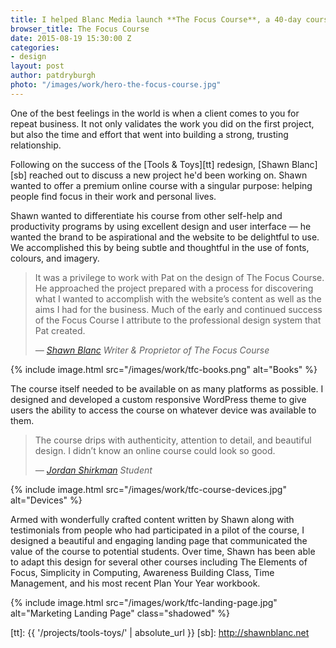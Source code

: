 ```yaml
---
title: I helped Blanc Media launch **The Focus Course**, a 40-day course for finding focus in life
browser_title: The Focus Course
date: 2015-08-19 15:30:00 Z
categories:
- design
layout: post
author: patdryburgh
photo: "/images/work/hero-the-focus-course.jpg"
---
```



One of the best feelings in the world is when a client comes to you for repeat business. It not only validates the work you did on the first project, but also the time and effort that went into building a strong, trusting relationship.

Following on the success of the [Tools & Toys][tt] redesign, [Shawn Blanc][sb] reached out to discuss a new project he'd been working on. Shawn wanted to offer a premium online course with a singular purpose: helping people find focus in their work and personal lives.

Shawn wanted to differentiate his course from other self-help and productivity programs by using excellent design and user interface — he wanted the brand to be aspirational and the website to be delightful to use. We accomplished this by being subtle and thoughtful in the use of fonts, colours, and imagery.

<div class="pull-out">
  <blockquote>
    <p>
      It was a privilege to work with Pat on the design of The Focus Course. He approached the project prepared with a process for discovering what I wanted to accomplish with the website’s content as well as the aims I had for the business. Much of the early and continued success of the Focus Course I attribute to the professional design system that Pat created.
    </p>
    <cite>
      &mdash; <a href="http://shawnblanc.net">Shawn Blanc</a>
      <span class="title small">Writer &amp; Proprietor of The Focus Course</span>
    </cite>
  </blockquote>
</div>

{% include image.html src="/images/work/tfc-books.png" alt="Books" %}

The course itself needed to be available on as many platforms as possible. I designed and developed a custom responsive WordPress theme to give users the ability to access the course on whatever device was available to them.

<div class="pull-out">
  <blockquote>
    <p>
      The course drips with authenticity, attention to detail, and beautiful design. I didn’t know an online course could look so good.
    </p>
    <cite>
      &mdash; <a href="https://jshirk.com/blog/the-focus-course/">Jordan Shirkman</a>
      <span class="title small">Student</span>
    </cite>
  </blockquote>
</div>

{% include image.html src="/images/work/tfc-course-devices.jpg" alt="Devices" %}

Armed with wonderfully crafted content written by Shawn along with testimonials from people who had participated in a pilot of the course, I designed a beautiful and engaging landing page that communicated the value of the course to potential students. Over time, Shawn has been able to adapt this design for several other courses including The Elements of Focus, Simplicity in Computing, Awareness Building Class, Time Management, and his most recent Plan Your Year workbook.

{% include image.html src="/images/work/tfc-landing-page.jpg" alt="Marketing Landing Page" class="shadowed" %}

[tt]: {{ '/projects/tools-toys/' | absolute_url }}
[sb]: http://shawnblanc.net